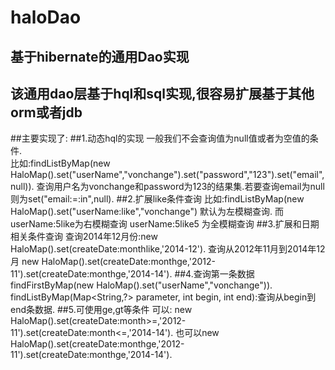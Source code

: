 haloDao
=======

基于hibernate的通用Dao实现
--------
该通用dao层基于hql和sql实现,很容易扩展基于其他orm或者jdb
-------
##主要实现了:
##1.动态hql的实现
     一般我们不会查询值为null值或者为空值的条件.<br/>
     比如:findListByMap(new HaloMap().set("userName","vonchange").set("password","123").set("email",null)).
     查询用户名为vonchange和password为123的结果集.若要查询email为null 则为set("email:=:in",null).
##2.扩展like条件查询
     比如:findListByMap(new HaloMap().set("userName:like","vonchange") 默认为左模糊查询.
     而userName:5like为右模糊查询 userName:5like5 为全模糊查询
##3.扩展和日期相关条件查询
     查询2014年12月份:new HaloMap().set(createDate:monthlike,'2014-12').
     查询从2012年11月到2014年12月 new HaloMap().set(createDate:monthge,'2012-11').set(createDate:monthge,'2014-14').
##4.查询第一条数据
        findFirstByMap(new HaloMap().set("userName","vonchange")).
        findListByMap(Map<String,?> parameter, int begin, int end):查询从begin到end条数据.
##5.可使用ge,gt等条件
        可以: new   HaloMap().set(createDate:month>=,'2012-11').set(createDate:month<=,'2014-14').
        也可以new HaloMap().set(createDate:monthge,'2012-11').set(createDate:monthge,'2014-14').
   
